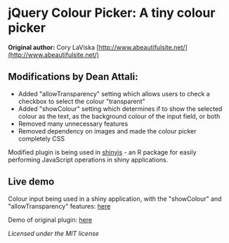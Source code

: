 # jQuery Colour Picker: A tiny colour picker

**Original author:** Cory LaViska [http://www.abeautifulsite.net/](http://www.abeautifulsite.net/)

## Modifications by Dean Attali:  

- Added "allowTransparency" setting which allows users to check a checkbox to select the colour "transparent"
- Added "showColour" setting which determines if to show the selected colour as the text, as the background colour of the input field, or both
- Removed many unnecessary features 
- Removed dependency on images and made the colour picker completely CSS

Modified plugin is being used in [shinyjs](https://github.com/daattali/shinyjs/) - an R package for easily performing JavaScript operations in shiny applications.

## Live demo

Colour input being used in a shiny application, with the "showColour" and "allowTransparency" features: [here](http://daattali.com/shiny/colour-input)

Demo of original plugin: [here](http://labs.abeautifulsite.net/jquery-minicolors/)

_Licensed under the MIT license_
